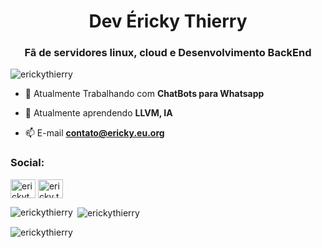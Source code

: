 <h1 align="center">Dev Éricky Thierry</h1>
<h3 align="center">Fã de servidores linux, cloud e Desenvolvimento BackEnd</h3>

<p align="left"> <img src="https://komarev.com/ghpvc/?username=erickythierry&label=Visualiza%C3%A7%C3%B5es&color=0e75b6&style=flat" alt="erickythierry" /> </p>

- 🔭 Atualmente Trabalhando com **ChatBots para Whatsapp**

- 🌱 Atualmente aprendendo **LLVM, IA**

- 📫 E-mail **contato@ericky.eu.org**

<h3 align="left">Social:</h3>
<p align="left">
<a href="https://linkedin.com/in/ericky-thierry" target="blank"><img align="center" src="https://raw.githubusercontent.com/rahuldkjain/github-profile-readme-generator/master/src/images/icons/Social/linked-in-alt.svg" alt="erickythierry" height="30" width="40" /></a>
<a href="https://fb.com/ericky.thierry" target="blank"><img align="center" src="https://raw.githubusercontent.com/rahuldkjain/github-profile-readme-generator/master/src/images/icons/Social/facebook.svg" alt="ericky.thierry" height="30" width="40" /></a>
</p>

<p><img align="left" src="https://github-readme-stats.vercel.app/api/top-langs?username=erickythierry&show_icons=true&theme=dark&locale=pt-br&layout=compact" alt="erickythierry" /></p>

<p>&nbsp;<img align="center" src="https://github-readme-stats.vercel.app/api?username=erickythierry&show_icons=true&theme=dark&locale=pt-br" alt="erickythierry" /></p>

<p><img align="center" src="https://github-readme-streak-stats.herokuapp.com/?user=erickythierry&theme=dark" alt="erickythierry" /></p>
